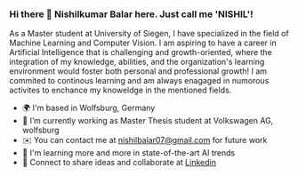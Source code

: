 ### Hi there 👋 Nishilkumar Balar here. Just call me 'NISHIL'!

As a Master student at University of Siegen, I have specialized in the field of Machine Learning and Computer Vision. I am aspiring to have a career in Artificial Intelligence that is challenging and growth-oriented, where the integration of my knowledge, abilities, and the organization's learning environment would foster both personal and professional growth! I am commited to continous learning and am always enagaged in numorous activites to enchance my knoweldge in the mentioned fields.  

* 🌍 I'm based in Wolfsburg, Germany
* 🔭 I’m currently working as Master Thesis student at Volkswagen AG, wolfsburg
* ✉️ You can contact me at nishilbalar07@gmail.com for future work
* 🧠 I'm learning more and more in state-of-the-art AI trends
* 🤝 Connect to share ideas and collaborate at [Linkedin](www.linkedin.com/in/nishil-balar) 

<!--
**NishilBalar/NishilBalar** is a ✨ _special_ ✨ repository because its `README.md` (this file) appears on your GitHub profile.

Here are some ideas to get you started:

- 🔭 I’m currently working on ...
- 🌱 I’m currently learning ...
- 👯 I’m looking to collaborate on ...
- 🤔 I’m looking for help with ...
- 💬 Ask me about ...
- 📫 How to reach me: ...
- 😄 Pronouns: ...
- ⚡ Fun fact: ...
-->
